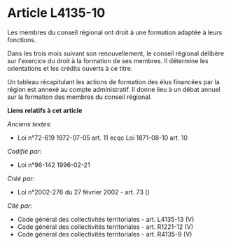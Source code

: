 # Article L4135-10

Les membres du conseil régional ont droit à une formation adaptée à leurs fonctions.

Dans les trois mois suivant son renouvellement, le conseil régional délibère sur l'exercice du droit à la formation de ses
membres. Il détermine les orientations et les crédits ouverts à ce titre.

Un tableau récapitulant les actions de formation des élus financées par la région est annexé au compte administratif. Il
donne lieu à un débat annuel sur la formation des membres du conseil régional.

**Liens relatifs à cet article**

_Anciens textes_:

  - Loi n°72-619 1972-07-05 art. 11 ecqc Loi 1871-08-10 art. 10

_Codifié par_:

  - Loi n°96-142 1996-02-21

_Créé par_:

  - Loi n°2002-276 du 27 février 2002 - art. 73 ()

_Cité par_:

  - Code général des collectivités territoriales - art. L4135-13 (V)
  - Code général des collectivités territoriales - art. R1221-12 (V)
  - Code général des collectivités territoriales - art. R4135-9 (V)
